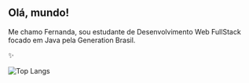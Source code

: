 ## Olá, mundo!

Me chamo Fernanda, sou estudante de Desenvolvimento Web FullStack focado em Java pela Generation Brasil. 

✨

![Top Langs](https://github-readme-stats.vercel.app/api/top-langs/?username=azfernanda&theme=tokyonight)
